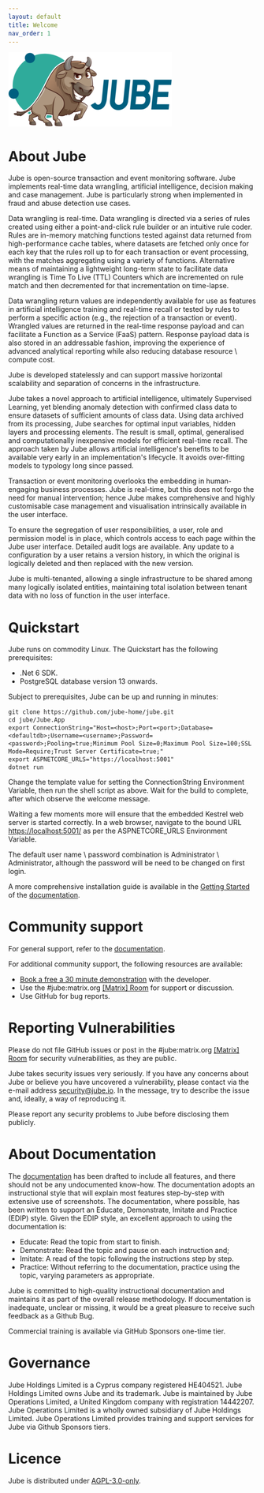```yaml
---
layout: default
title: Welcome
nav_order: 1
---
```


![Image](logo.png)

# About Jube

Jube is open-source transaction and event monitoring software. Jube implements real-time data wrangling, artificial intelligence, decision making and case management. Jube is particularly strong when implemented in fraud and abuse detection use cases.

Data wrangling is real-time. Data wrangling is directed via a series of rules created using either a point-and-click rule builder or an intuitive rule coder. Rules are in-memory matching functions tested against data returned from high-performance cache tables, where datasets are fetched only once for each key that the rules roll up to for each transaction or event processing, with the matches aggregating using a variety of functions. Alternative means of maintaining a lightweight long-term state to facilitate data wrangling is Time To Live (TTL) Counters which are incremented on rule match and then decremented for that incrementation on time-lapse.

Data wrangling return values are independently available for use as features in artificial intelligence training and real-time recall or tested by rules to perform a specific action (e.g., the rejection of a transaction or event). Wrangled values are returned in the real-time response payload and can facilitate a Function as a Service (FaaS) pattern. Response payload data is also stored in an addressable fashion, improving the experience of advanced analytical reporting while also reducing database resource \ compute cost.

Jube is developed statelessly and can support massive horizontal scalability and separation of concerns in the infrastructure.

Jube takes a novel approach to artificial intelligence, ultimately Supervised Learning, yet blending anomaly detection with confirmed class data to ensure datasets of sufficient amounts of class data. Using data archived from its processing, Jube searches for optimal input variables, hidden layers and processing elements. The result is small, optimal, generalised and computationally inexpensive models for efficient real-time recall. The approach taken by Jube allows artificial intelligence's benefits to be available very early in an implementation's lifecycle. It avoids over-fitting models to typology long since passed.

Transaction or event monitoring overlooks the embedding in human-engaging business processes. Jube is real-time, but this does not forgo the need for manual intervention; hence Jube makes comprehensive and highly customisable case management and visualisation intrinsically available in the user interface.

To ensure the segregation of user responsibilities, a user, role and permission model is in place, which controls access to each page within the Jube user interface. Detailed audit logs are available. Any update to a configuration by a user retains a version history,  in which the original is logically deleted and then replaced with the new version.

Jube is multi-tenanted,  allowing a single infrastructure to be shared among many logically isolated entities, maintaining total isolation between tenant data with no loss of function in the user interface.

# Quickstart
Jube runs on commodity Linux. The Quickstart has the following prerequisites:

* .Net 6 SDK.
* PostgreSQL database version 13 onwards.

Subject to prerequisites, Jube can be up and running in minutes:

```shell
git clone https://github.com/jube-home/jube.git
cd jube/Jube.App
export ConnectionString="Host=<host>;Port=<port>;Database=<defaultdb>;Username=<username>;Password=<password>;Pooling=true;Minimum Pool Size=0;Maximum Pool Size=100;SSL Mode=Require;Trust Server Certificate=true;"
export ASPNETCORE_URLS="https://localhost:5001"
dotnet run
```

Change the template value for setting the ConnectionString Environment Variable, then run the shell script as above. Wait for the build to complete, after which observe the welcome message.

Waiting a few moments more will ensure that the embedded Kestrel web server is started correctly.  In a web browser, navigate to the bound URL [https://localhost:5001/](https://localhost:5001/) as per the ASPNETCORE_URLS Environment Variable.

The default user name \ password combination is Administrator \ Administrator,  although the password will be need to be changed on first login.

A more comprehensive installation guide is available in the [Getting Started](https://jube-home.github.io/jube/GettingStarted/) of the [documentation](https://jube-home.github.io/jube).

# Community support
For general support, refer to the [documentation](https://jube-home.github.io/jube).

For additional community support, the following resources are available:

* [Book a free a 30 minute demonstration](https://calendly.com/richard-churchman/30min) with the developer.
* Use the #jube:matrix.org [\[Matrix\] Room](https://matrix.to/#/#jube:matrix.org) for support or discussion.
* Use GitHub for bug reports.

# Reporting Vulnerabilities

Please do not file GitHub issues or post in the #jube:matrix.org [\[Matrix\] Room](https://matrix.to/#/#jube:matrix.org) for security vulnerabilities, as they are public.

Jube takes security issues very seriously. If you have any concerns about Jube or believe you have uncovered a vulnerability, please contact via the e-mail address security@jube.io. In the message, try to describe the issue and, ideally, a way of reproducing it.

Please report any security problems to Jube before disclosing them publicly.

# About Documentation
The [documentation](https://jube-home.github.io/jube) has been drafted to include all features, and there should not be any undocumented know-how.  The documentation adopts an instructional style that will explain most features step-by-step with extensive use of screenshots.  The documentation, where possible, has been written to support an Educate, Demonstrate, Imitate and Practice (EDIP) style.  Given the EDIP style, an excellent approach to using the documentation is:

* Educate: Read the topic from start to finish.
* Demonstrate: Read the topic and pause on each instruction and;
* Imitate: A read of the topic following the instructions step by step.
* Practice: Without referring to the documentation, practice using the topic,  varying parameters as appropriate.

Jube is committed to high-quality instructional documentation and maintains it as part of the overall release methodology.  If documentation is inadequate,  unclear or missing, it would be a great pleasure to receive such feedback as a Github Bug.

Commercial training is available via GitHub Sponsors one-time tier.

# Governance
Jube Holdings Limited is a Cyprus company registered HE404521. Jube Holdings Limited owns Jube and its trademark. Jube is maintained by Jube Operations Limited, a United Kingdom company with registration 14442207. Jube Operations Limited is a wholly owned subsidiary of Jube Holdings Limited. Jube Operations Limited provides training and support services for Jube via Github Sponsors tiers.

# Licence
Jube is distributed under [AGPL-3.0-only](https://www.gnu.org/licenses/agpl-3.0.txt). 
